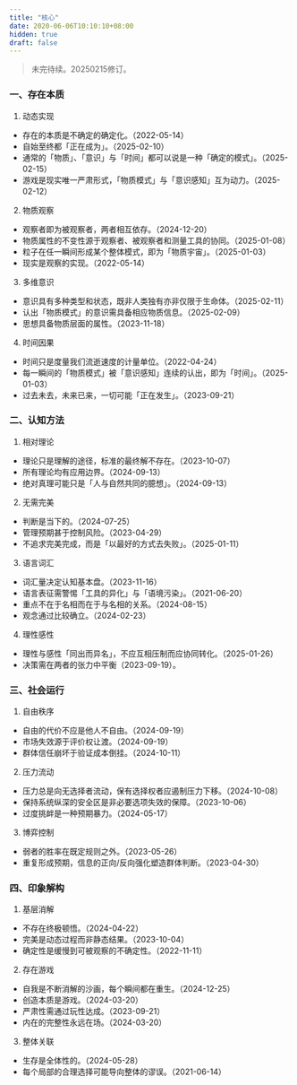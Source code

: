 ```yaml
---
title: "核心"
date: 2020-06-06T10:10:10+08:00
hidden: true
draft: false
---
```

> 未完待续。20250215修订。

### 一、存在本质
1. 动态实现
- 存在的本质是不确定的确定化。（2022-05-14）
- 自始至终都「正在成为」。（2025-02-10）
- 通常的「物质」、「意识」与「时间」都可以说是一种「确定的模式」。（2025-02-15）
- 游戏是现实唯一严肃形式，「物质模式」与「意识感知」互为动力。（2025-02-12）

2. 物质观察
- 观察者即为被观察者，两者相互依存。（2024-12-20）
- 物质属性的不变性源于观察者、被观察者和测量工具的协同。（2025-01-08）
- 粒子在任一瞬间形成某个整体模式，即为「物质宇宙」。（2025-01-03）
- 现实是观察的实现。（2022-05-14）

3. 多维意识
- 意识具有多种类型和状态，既非人类独有亦非仅限于生命体。（2025-02-11）
- 认出「物质模式」的意识需具备相应物质信息。（2025-02-09）
- 思想具备物质层面的属性。（2023-11-18）

4. 时间因果
- 时间只是度量我们流逝速度的计量单位。（2022-04-24）
- 每一瞬间的「物质模式」被「意识感知」连续的认出，即为「时间」。（2025-01-03）
- 过去未去，未来已来，一切可能「正在发生」。（2023-09-21）

### 二、认知方法
1. 相对理论
- 理论只是理解的途径，标准的最终解不存在。（2023-10-07）
- 所有理论均有应用边界。（2024-09-13）
- 绝对真理可能只是「人与自然共同的臆想」。（2024-09-13）

2. 无需完美
- 判断是当下的。（2024-07-25）
- 管理预期甚于控制风险。（2023-04-29）
- 不追求完美完成，而是「以最好的方式去失败」。（2025-01-11）

3. 语言词汇
- 词汇量决定认知基本盘。（2023-11-16）
- 语言表征需警惕「工具的异化」与「语境污染」。（2021-06-20）
- 重点不在于名相而在于与名相的关系。（2024-08-15）
- 观念通过比较确立。（2024-02-23）

4. 理性感性
- 理性与感性「同出而异名」，不应互相压制而应协同转化。（2025-01-26）
- 决策需在两者的张力中平衡（2023-09-19）。

### 三、社会运行
1. 自由秩序
- 自由的代价不应是他人不自由。（2024-09-19）
- 市场失效源于评价权让渡。（2024-09-19）
- 群体信任崩坏于验证成本倒挂。（2024-10-11）

2. 压力流动
- 压力总是向无选择者流动，保有选择权者应遏制压力下移。（2024-10-08）
- 保持系统纵深的安全区是非必要选项失效的保障。（2023-10-06）
- 过度挑衅是一种预期暴力。（2024-05-17）

3. 博弈控制
- 弱者的胜率在既定规则之外。（2023-05-26）
- 重复形成预期，信息的正向/反向强化塑造群体判断。（2023-04-30）

### 四、印象解构
1. 基层消解
- 不存在终极顿悟。（2024-04-22）
- 完美是动态过程而非静态结果。（2023-10-04）
- 确定性是缓慢到可被观察的不确定性。（2022-11-11）

2. 存在游戏
- 自我是不断消解的沙画，每个瞬间都在重生。（2024-12-25）
- 创造本质是游戏。（2024-03-20）
- 严肃性需通过玩性达成。（2023-09-21）
- 内在的完整性永远在场。（2024-03-20）

3. 整体关联
- 生存是全体性的。（2024-05-28）
- 每个局部的合理选择可能导向整体的谬误。（2021-06-14）